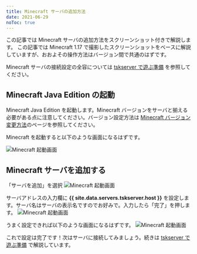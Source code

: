 ```yaml
---
title: Minecraft サーバの追加方法
date: 2021-06-29
noToc: true
---
```


この記事では Minecraft サーバの追加方法をスクリーンショット付きで解説します。
この記事では Minecraft 1.17 で撮影したスクリーンショットをベースに解説していますが、おおよその操作方法はバージョン間で共通のはずです。

Minecraft サーバの接続設定の全容については [tskserver で遊ぶ準備](/introduction/prepare) を参照してください。

## Minecraft Java Edition の起動
Minecraft Java Edition を起動します。Minecraft バージョンをサーバと揃える必要がある点に注意してください。バージョン設定方法は [Minecraft バージョン変更方法](/introduction/change-version)のページを参照してください。

Minecraft を起動すると以下のような画面になるはずです。

![Minecraft 起動画面](/introduction/img/addserver0.png)

## Minecraft サーバを追加する
「サーバを追加」を選択
![Minecraft 起動画面](/introduction/img/addserver1.png)

サーバアドレスの入力欄に **{{ site.data.servers.tskserver.host }}** を設定します。サーバ名はサーバの表示名ですのでお好みで。入力したら「完了」を押します。
![Minecraft 起動画面](/introduction/img/addserver2.png)

うまく設定できれば以下のような画面になるはずです。
![Minecraft 起動画面](/introduction/img/addserver3.png)

これで設定は完了です！次はサーバに接続してみましょう。続きは [tskserver で遊ぶ準備](/introduction/prepare) で解説しています。
